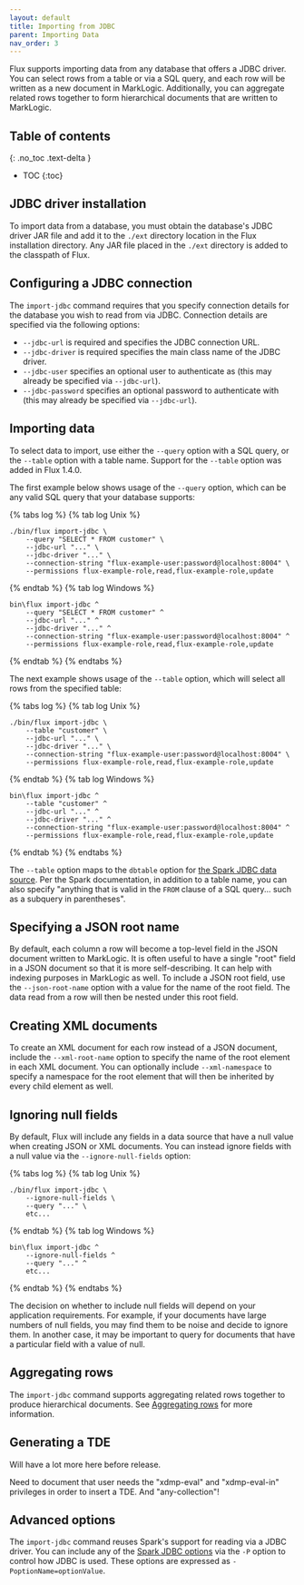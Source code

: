 ```yaml
---
layout: default
title: Importing from JDBC
parent: Importing Data
nav_order: 3
---
```


Flux supports importing data from any database that offers a JDBC driver. You can select rows from a table or via a 
SQL query, and each row will be written as a new document in MarkLogic. Additionally, you can aggregate related rows
together to form hierarchical documents that are written to MarkLogic. 

## Table of contents
{: .no_toc .text-delta }

- TOC
{:toc}

## JDBC driver installation

To import data from a database, you must obtain the database's JDBC driver JAR file and add it to the `./ext` directory
location in the Flux installation directory. Any JAR file placed in the `./ext` directory is added to the classpath of
Flux.

## Configuring a JDBC connection

The `import-jdbc` command requires that you specify connection details for the database you wish to read from via JDBC.
Connection details are specified via the following options:

- `--jdbc-url` is required and specifies the JDBC connection URL.
- `--jdbc-driver` is required specifies the main class name of the JDBC driver.
- `--jdbc-user` specifies an optional user to authenticate as (this may already be specified via `--jdbc-url`).
- `--jdbc-password` specifies an optional password to authenticate with (this may already be specified via `--jdbc-url`).

## Importing data

To select data to import, use either the `--query` option with a SQL query, or the `--table` option with a table name.
Support for the `--table` option was added in Flux 1.4.0. 

The first example below shows usage of the `--query` option, which can be any valid SQL query that your database supports:

{% tabs log %}
{% tab log Unix %}
```
./bin/flux import-jdbc \
    --query "SELECT * FROM customer" \
    --jdbc-url "..." \
    --jdbc-driver "..." \
    --connection-string "flux-example-user:password@localhost:8004" \
    --permissions flux-example-role,read,flux-example-role,update
```
{% endtab %}
{% tab log Windows %}
```
bin\flux import-jdbc ^
    --query "SELECT * FROM customer" ^
    --jdbc-url "..." ^
    --jdbc-driver "..." ^
    --connection-string "flux-example-user:password@localhost:8004" ^
    --permissions flux-example-role,read,flux-example-role,update
```
{% endtab %}
{% endtabs %}

The next example shows usage of the `--table` option, which will select all rows from the specified table:

{% tabs log %}
{% tab log Unix %}
```
./bin/flux import-jdbc \
    --table "customer" \
    --jdbc-url "..." \
    --jdbc-driver "..." \
    --connection-string "flux-example-user:password@localhost:8004" \
    --permissions flux-example-role,read,flux-example-role,update
```
{% endtab %}
{% tab log Windows %}
```
bin\flux import-jdbc ^
    --table "customer" ^
    --jdbc-url "..." ^
    --jdbc-driver "..." ^
    --connection-string "flux-example-user:password@localhost:8004" ^
    --permissions flux-example-role,read,flux-example-role,update
```
{% endtab %}
{% endtabs %}

The `--table` option maps to the `dbtable` option for 
[the Spark JDBC data source](https://spark.apache.org/docs/latest/sql-data-sources-jdbc.html). Per the Spark documentation, 
in addition to a table name, you can also specify "anything that is valid in the `FROM` clause of a SQL query... 
such as a subquery in parentheses".

## Specifying a JSON root name

By default, each column a row will become a top-level field in the JSON document written to
MarkLogic. It is often useful to have a single "root" field in a JSON document so that it is more self-describing. It
can help with indexing purposes in MarkLogic as well. To include a JSON root field, use the `--json-root-name` option with
a value for the name of the root field. The data read from a row will then be nested under this root field.

## Creating XML documents

To create an XML document for each row instead of a JSON document, include the `--xml-root-name`
option to specify the name of the root element in each XML document. You can optionally include `--xml-namespace` to
specify a namespace for the root element that will then be inherited by every child element as well.

## Ignoring null fields

By default, Flux will include any fields in a data source that have a null value 
when creating JSON or XML documents. You can instead ignore fields with a null value
via the `--ignore-null-fields` option:

{% tabs log %}
{% tab log Unix %}
```
./bin/flux import-jdbc \
    --ignore-null-fields \
    --query "..." \ 
    etc...
```
{% endtab %}
{% tab log Windows %}
```
bin\flux import-jdbc ^
    --ignore-null-fields ^
    --query "..." ^
    etc...
```
{% endtab %}
{% endtabs %}

The decision on whether to include null fields will depend on your application requirements. For example, if your
documents have large numbers of null fields, you may find them to be noise and decide to ignore them. In another case,
it may be important to query for documents that have a particular field with a value of null.

## Aggregating rows

The `import-jdbc` command supports aggregating related rows together to produce hierarchical documents. See
[Aggregating rows](aggregating-rows.md) for more information.

## Generating a TDE

Will have a lot more here before release. 

Need to document that user needs the "xdmp-eval" and "xdmp-eval-in" privileges in order to insert a TDE.
And "any-collection"!

## Advanced options

The `import-jdbc` command reuses Spark's support for reading via a JDBC driver. You can include any of
the [Spark JDBC options](https://spark.apache.org/docs/latest/sql-data-sources-jdbc.html) via the `-P` option
to control how JDBC is used. These options are expressed as `-PoptionName=optionValue`.
